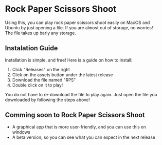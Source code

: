 # Rock Paper Scissors Shoot

Using this, you can play rock paper scissors shoot easily on MacOS and Ubuntu by just opening a file. If you are almost out of storage, no worries! The file takes up barly any storage.

## Instalation Guide

Installation is simple, and free! Here is a guide on how to install:

1. Click "Releases" on the right
2. Click on the assets button under the latest release
3. Download the file named "RPS"
4. Double click on it to play!

You do not have to re-download the file to play again. Just open the file you downloaded by following the steps above!

## Comming soon to Rock Paper Scissors Shoot

- A graphical app that is more user-friendly, and you can use this on windows
- A beta version, so you can see what you can expect in the next release